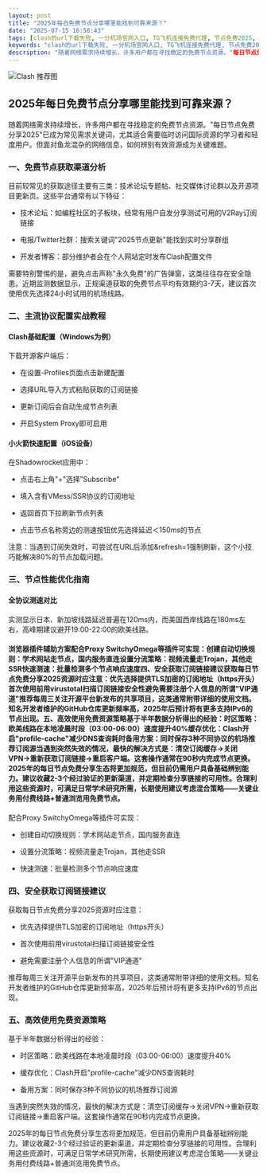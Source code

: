 ```yaml
---
layout: post
title: "2025年每日免费节点分享哪里能找到可靠来源？"
date: "2025-07-15 16:58:43"
tags: [clash的url下载失败, 一分机场官网入口, TG飞机连接免费代理, 节点免费2025, clashx苹果手机版]
keywords: "clash的url下载失败, 一分机场官网入口, TG飞机连接免费代理, 节点免费2025, clashx苹果手机版"
description: "随着网络需求持续增长，许多用户都在寻找稳定的免费节点资源。"每日节点免费分享2025"已成为常见需求关键词，尤其适合需要临时访问国际资源的学习者和轻度用户。但面对鱼龙混杂的网络信息，如何辨别有效资源成为关键难题。"
---
```


![Clash 推荐图](https://clashjd.github.io/assets/img/clash免费订阅.png)

## 2025年每日免费节点分享哪里能找到可靠来源？

随着网络需求持续增长，许多用户都在寻找稳定的免费节点资源。"每日节点免费分享2025"已成为常见需求关键词，尤其适合需要临时访问国际资源的学习者和轻度用户。但面对鱼龙混杂的网络信息，如何辨别有效资源成为关键难题。

### 一、免费节点获取渠道分析

目前较常见的获取途径主要有三类：技术论坛专题帖、社交媒体讨论群以及开源项目更新页。这些平台通常有以下特征：

- 技术论坛：如编程社区的子板块，经常有用户自发分享测试可用的V2Ray订阅链接

- 电报/Twitter社群：搜索关键词"2025节点更新"能找到实时分享群组

- 开发者博客：部分维护者会在个人网站定时发布Clash配置文件

需要特别警惕的是，避免点击声称"永久免费"的广告弹窗，这类往往存在安全隐患。近期监测数据显示，正规渠道获取的免费节点平均有效期约3-7天，建议首次使用优先选择24小时试用的机场线路。

### 二、主流协议配置实战教程

#### Clash基础配置（Windows为例）

下载开源客户端后：

- 在设置-Profiles页面点击新建配置

- 选择URL导入方式粘贴获取的订阅链接

- 更新订阅后会自动生成节点列表

- 开启System Proxy即可启用

#### 小火箭快速配置（iOS设备）

在Shadowrocket应用中：

- 点击右上角"+"选择"Subscribe"

- 填入含有VMess/SSR协议的订阅地址

- 返回首页下拉刷新节点列表

- 点击节点名称旁边的测速按钮优先选择延迟＜150ms的节点

注意：当遇到订阅失效时，可尝试在URL后添加&refresh=1强制刷新，这个小技巧能解决80%的节点加载问题。

### 三、节点性能优化指南

#### 全协议测速对比

实测显示日本、新加坡线路延迟普遍在120ms内，而美国西岸线路在180ms左右，高峰期建议避开19:00-22:00的欧美线路。

#### 浏览器插件辅助方案配合Proxy SwitchyOmega等插件可实现：创建自动切换规则：学术网站走节点，国内服务直连设置分流策略：视频流量走Trojan，其他走SSR快速测速：批量检测多个节点响应速度四、安全获取订阅链接建议获取每日节点免费分享2025资源时应注意：优先选择提供TLS加密的订阅地址（https开头）首次使用前用virustotal扫描订阅链接安全性避免需要注册个人信息的所谓"VIP通道"推荐每周三关注开源平台新发布的共享项目，这类通常附带详细的使用文档。知名开发者维护的GitHub仓库更新频率高，2025年后预计将有更多支持IPv6的节点出现。五、高效使用免费资源策略基于半年数据分析得出的经验：时区策略：欧美线路在本地凌晨时段（03:00-06:00）速度提升40%缓存优化：Clash开启"profile-cache"减少DNS查询耗时备用方案：同时保存3种不同协议的机场推荐订阅源当遇到突然失效的情况，最快的解决方式是：清空订阅缓存→关闭VPN→重新获取订阅链接→重启客户端。这套操作通常在90秒内完成节点更换。2025年的每日节点免费分享生态将更加规范，但目前仍需用户具备基础辨别能力。建议收藏2-3个经过验证的更新渠道，并定期检查分享链接的可用性。合理利用这些资源时，可满足日常学术研究所需，长期使用建议考虑混合策略——关键业务用付费线路+普通浏览用免费节点。

配合Proxy SwitchyOmega等插件可实现：

- 创建自动切换规则：学术网站走节点，国内服务直连

- 设置分流策略：视频流量走Trojan，其他走SSR

- 快速测速：批量检测多个节点响应速度

### 四、安全获取订阅链接建议

获取每日节点免费分享2025资源时应注意：

- 优先选择提供TLS加密的订阅地址（https开头）

- 首次使用前用virustotal扫描订阅链接安全性

- 避免需要注册个人信息的所谓"VIP通道"

推荐每周三关注开源平台新发布的共享项目，这类通常附带详细的使用文档。知名开发者维护的GitHub仓库更新频率高，2025年后预计将有更多支持IPv6的节点出现。

### 五、高效使用免费资源策略

基于半年数据分析得出的经验：

- 时区策略：欧美线路在本地凌晨时段（03:00-06:00）速度提升40%

- 缓存优化：Clash开启"profile-cache"减少DNS查询耗时

- 备用方案：同时保存3种不同协议的机场推荐订阅源

当遇到突然失效的情况，最快的解决方式是：清空订阅缓存→关闭VPN→重新获取订阅链接→重启客户端。这套操作通常在90秒内完成节点更换。

2025年的每日节点免费分享生态将更加规范，但目前仍需用户具备基础辨别能力。建议收藏2-3个经过验证的更新渠道，并定期检查分享链接的可用性。合理利用这些资源时，可满足日常学术研究所需，长期使用建议考虑混合策略——关键业务用付费线路+普通浏览用免费节点。
